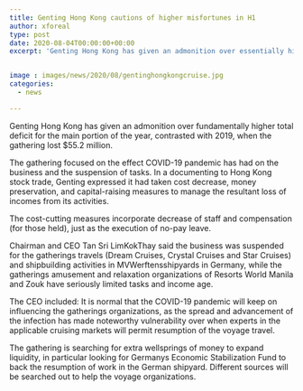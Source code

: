 ```yaml
---
title: Genting Hong Kong cautions of higher misfortunes in H1
author: xforeal 
type: post
date: 2020-08-04T00:00:00+00:00
excerpt: 'Genting Hong Kong has given an admonition over essentially higher total deficit for the main portion of the year, contrasted with 2019, when the gathering lost $55 '


image : images/news/2020/08/gentinghongkongcruise.jpg
categories:
  - news

---
```

Genting Hong Kong has given an admonition over fundamentally higher total deficit for the main portion of the year, contrasted with 2019, when the gathering lost $55.2 million. 

The gathering focused on the effect COVID-19 pandemic has had on the business and the suspension of tasks. In a documenting to Hong Kong stock trade, Genting expressed it had taken cost decrease, money preservation, and capital-raising measures to manage the resultant loss of incomes from its activities. 

The cost-cutting measures incorporate decrease of staff and compensation (for those held), just as the execution of no-pay leave.<span data-ccp-props="{" /> 

<span data-contrast="auto">Chairman and CEO Tan Sri LimKokThay said the business was suspended for the gatherings travels (Dream Cruises, Crystal Cruises and Star Cruises) and shipbuilding activities in MVWerftensshipyards in Germany, while the gatherings amusement and relaxation organizations of Resorts World Manila and Zouk have seriously limited tasks and income age. </span>

The CEO included: It is normal that the COVID-19 pandemic will keep on influencing the gatherings organizations, as the spread and advancement of the infection has made noteworthy vulnerability over when experts in the applicable cruising markets will permit resumption of the voyage travel.<span data-ccp-props="{" /> 

<span data-contrast="auto">The gathering is searching for extra wellsprings of money to expand liquidity, in particular looking for Germanys Economic Stabilization Fund to back the resumption of work in the German shipyard. Different sources will be searched out to help the voyage organizations. </span><span data-ccp-props="{" />